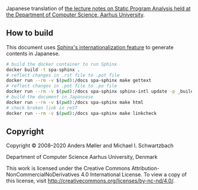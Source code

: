 Japanese translation of [the lecture notes on Static Program Analysis held at the Department of Computer Science, Aarhus University](https://cs.au.dk/~amoeller/spa/).

## How to build

This document uses [Sphinx's internationalization feature](https://www.sphinx-doc.org/en/master/usage/advanced/intl.html) to generate contents in Japanese.

```sh
# build the docker container to run Sphinx
docker build -t spa-sphinx .
# reflect changes in .rst file to .pot file
docker run --rm -v $(pwd):/docs spa-sphinx make gettext
# reflect changes in .pot file to .po file
docker run --rm -v $(pwd):/docs spa-sphinx sphinx-intl update -p _build/gettext -l ja
# build the document in Japansese
docker run --rm -v $(pwd):/docs spa-sphinx make html
# check broken link in reST
docker run --rm -v $(pwd):/docs spa-sphinx make linkcheck
```

## Copyright

Copyright © 2008–2020 Anders Møller and Michael I. Schwartzbach

Department of Computer Science
Aarhus University, Denmark

This work is licensed under the Creative Commons Attribution-NonCommercialNoDerivatives 4.0 International License. To view a copy of this license, visit http://creativecommons.org/licenses/by-nc-nd/4.0/.

